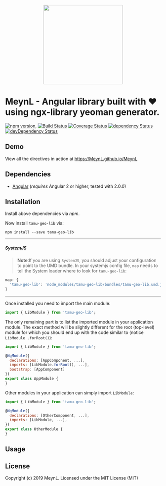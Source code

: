 <p align="center">
  <img height="256px" width="256px" style="text-align: center;" src="https://cdn.rawgit.com/MeynL/MeynL/master/demo/src/assets/logo.svg">
</p>

# MeynL - Angular library built with ❤ using ngx-library yeoman generator.

[![npm version](https://badge.fury.io/js/MeynL.svg)](https://badge.fury.io/js/MeynL),
[![Build Status](https://travis-ci.org/MeynL/MeynL.svg?branch=master)](https://travis-ci.org/MeynL/MeynL)
[![Coverage Status](https://coveralls.io/repos/github/MeynL/MeynL/badge.svg?branch=master)](https://coveralls.io/github/MeynL/MeynL?branch=master)
[![dependency Status](https://david-dm.org/MeynL/MeynL/status.svg)](https://david-dm.org/MeynL/MeynL)
[![devDependency Status](https://david-dm.org/MeynL/MeynL/dev-status.svg?branch=master)](https://david-dm.org/MeynL/MeynL#info=devDependencies)

## Demo

View all the directives in action at https://MeynL.github.io/MeynL

## Dependencies
* [Angular](https://angular.io) (*requires* Angular 2 or higher, tested with 2.0.0)

## Installation
Install above dependencies via *npm*. 

Now install `tamu-geo-lib` via:
```shell
npm install --save tamu-geo-lib
```

---
##### SystemJS
>**Note**:If you are using `SystemJS`, you should adjust your configuration to point to the UMD bundle.
In your systemjs config file, `map` needs to tell the System loader where to look for `tamu-geo-lib`:
```js
map: {
  'tamu-geo-lib': 'node_modules/tamu-geo-lib/bundles/tamu-geo-lib.umd.js',
}
```
---

Once installed you need to import the main module:
```js
import { LibModule } from 'tamu-geo-lib';
```
The only remaining part is to list the imported module in your application module. The exact method will be slightly
different for the root (top-level) module for which you should end up with the code similar to (notice ` LibModule .forRoot()`):
```js
import { LibModule } from 'tamu-geo-lib';

@NgModule({
  declarations: [AppComponent, ...],
  imports: [LibModule.forRoot(), ...],  
  bootstrap: [AppComponent]
})
export class AppModule {
}
```

Other modules in your application can simply import ` LibModule `:

```js
import { LibModule } from 'tamu-geo-lib';

@NgModule({
  declarations: [OtherComponent, ...],
  imports: [LibModule, ...], 
})
export class OtherModule {
}
```

## Usage



## License

Copyright (c) 2019 MeynL. Licensed under the MIT License (MIT)

